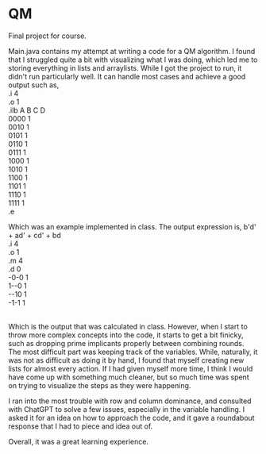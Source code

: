# QM
Final project for course.

Main.java contains my attempt at writing a code for a QM algorithm.
I found that I struggled quite a bit with visualizing what I was doing, which led me to storing everything in lists and arraylists.
While I got the project to run, it didn't run particularly well. It can handle most cases and achieve a good output such as,
<br>
.i 4<br>
.o 1<br>
.ilb A B C D<br>
0000 1<br>
0010 1<br>
0101 1<br>
0110 1<br>
0111 1<br>
1000 1<br>
1010 1<br>
1100 1<br>
1101 1<br>
1110 1<br>
1111 1<br>
.e<br>

Which was an example implemented in class. The output expression is,
b'd' + ad' + cd' + bd
<br>
.i 4<br>
.o 1<br>
.m 4<br>
.d 0<br>
-0-0 1<br>
1--0 1<br>
--10 1<br>
-1-1 1<br>
<br>

Which is the output that was calculated in class.
However, when I start to throw more complex concepts into the code, it starts to get a bit finicky, such as dropping prime implicants properly between combining rounds.
The most difficult part was keeping track of the variables. While, naturally, it was not as difficult as doing it by hand, I found that myself creating new lists for almost every action.
If I had given myself more time, I think I would have come up with something much cleaner, but so much time was spent on trying to visualize the steps as they were happening.

I ran into the most trouble with row and column dominance, and consulted with ChatGPT to solve a few issues, especially in the variable handling. I asked it for an idea on how to approach the code, and it gave a roundabout response that I had to piece and idea out of.

Overall, it was a great learning experience.

